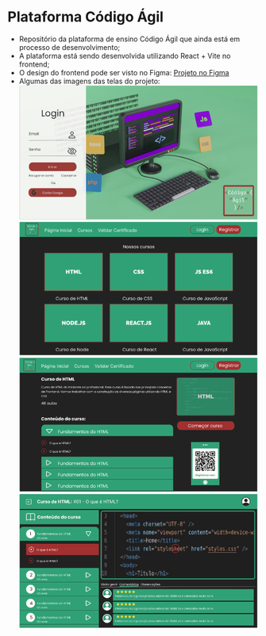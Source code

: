 # Plataforma Código Ágil

- Repositório da plataforma de ensino Código Ágil que ainda está em processo de desenvolvimento;
- A plataforma está sendo desenvolvida utilizando React + Vite no frontend;
- O design do frontend pode ser visto no Figma: [Projeto no Figma](https://www.figma.com/design/WsQFEYBNfSVL2WJcJ9q4bX/Plataforma-Cursos-Dev?node-id=0-1&t=JuuA94qaxDgoT1HO-1)
- Algumas das imagens das telas do projeto:
![Tela Login](https://raw.githubusercontent.com/henriquejunqueira/plataforma_codigo_agil/refs/heads/main/frontend/public/login.png)
![Página Inicial](https://raw.githubusercontent.com/henriquejunqueira/plataforma_codigo_agil/refs/heads/main/frontend/public/pagina-inicial.png)
![Detalhe Curso](https://raw.githubusercontent.com/henriquejunqueira/plataforma_codigo_agil/refs/heads/main/frontend/public/detalhe-curso.png)
![Player Curso](https://raw.githubusercontent.com/henriquejunqueira/plataforma_codigo_agil/refs/heads/main/frontend/public/player-curso.png)
